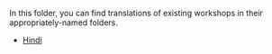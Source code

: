 In this folder, you can find translations of existing workshops in their appropriately-named folders.

- [Hindi](./hi/README.hi.md)
